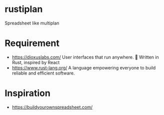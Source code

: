 # rustiplan
Spreadsheet like multiplan

# Requirement

* https://dioxuslabs.com/ User interfaces that run anywhere. 🦀
Written in Rust, inspired by React
* https://www.rust-lang.org/ A language empowering everyone
to build reliable and efficient software. 

# Inspiration

* https://buildyourownspreadsheet.com/
